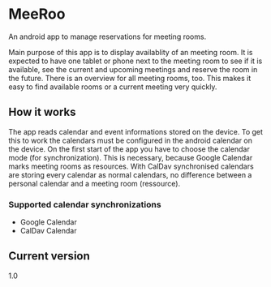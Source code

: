 # MeeRoo
An android app to manage reservations for meeting rooms.

Main purpose of this app is to display availablity of an meeting room. It is expected to have one tablet or phone next to the meeting room to see if it is available, see the current and upcoming meetings and reserve the room in the future.
There is an overview for all meeting rooms, too. This makes it easy to find available rooms or a current meeting very quickly.

## How it works
The app reads calendar and event informations stored on the device. To get this to work the calendars must be configured in the android calendar on the device. 
On the first start of the app you have to choose the calendar mode (for synchronization). This is necessary, because Google Calendar marks meeting rooms as resources. With CalDav synchronised calendars are storing every calendar as normal calendars, no difference between a personal calendar and a meeting room (ressource).

### Supported calendar synchronizations
* Google Calendar
* CalDav Calendar

## Current version
1.0
